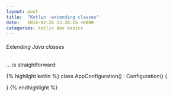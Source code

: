 ```yaml
---
layout: post
title:  "Kotlin -extending classes"
date:   2016-02-26 13:20:15 +0000
categories: kotlin dev basics
---
```


###### Extending Java classes
... is straightforward:

{% highlight kotlin %}
class AppConfiguration() : Configuration() {

}
{% endhighlight %}
